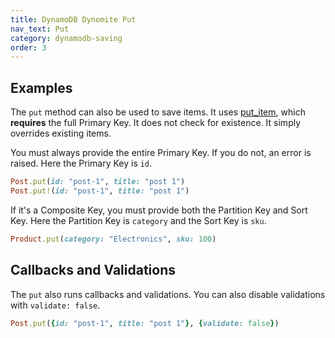 ```yaml
---
title: DynamoDB Dynomite Put
nav_text: Put
category: dynamodb-saving
order: 3
---
```


## Examples

The `put` method can also be used to save items. It uses [put_item](https://docs.aws.amazon.com/sdk-for-ruby/v3/api/Aws/DynamoDB/Client.html#put_item-instance_method), which **requires** the full Primary Key. It does not check for existence. It simply overrides existing items.

You must always provide the entire Primary Key. If you do not, an error is raised. Here the Primary Key is `id`.

```ruby
Post.put(id: "post-1", title: "post 1")
Post.put!(id: "post-1", title: "post 1")
```

If it's a Composite Key, you must provide both the Partition Key and Sort Key. Here the Partition Key is `category` and the Sort Key is `sku`.

```ruby
Product.put(category: "Electronics", sku: 100)
```

## Callbacks and Validations

The `put` also runs callbacks and validations. You can also disable validations with `validate: false`.

```ruby
Post.put({id: "post-1", title: "post 1"}, {validate: false})
```
